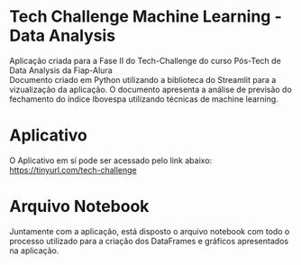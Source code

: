 # Tech Challenge Machine Learning - Data Analysis
Aplicação criada para a Fase II do Tech-Challenge do curso Pós-Tech de Data Analysis da Fiap-Alura  
Documento criado em Python utilizando a biblioteca do Streamlit para a vizualização da aplicação.
O documento apresenta a análise de previsão do fechamento do índice Ibovespa utilizando técnicas de machine learning.

# Aplicativo
O Aplicativo em sí pode ser acessado pelo link abaixo:  
https://tinyurl.com/tech-challenge

# Arquivo Notebook
Juntamente com a aplicação, está disposto o arquivo notebook com todo o processo utilizado para a criação dos DataFrames e gráficos apresentados na aplicação.